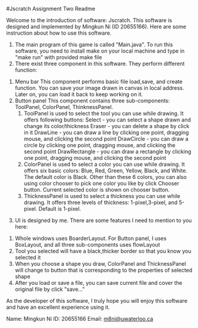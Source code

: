 #Jscratch
Assignment Two Readme

Welcome to the introduction of software: Jscratch. This software is designed and implemented by Mingkun Ni (ID 20655166). Here are some instruction about how to use this software.

1. The main program of this game is called "Main.java". To run this software, you need to install make on your local machine and type in "make run" with provided make file
2. There exist three component in this software. They perform different function:
  1) Menu bar
     This component performs basic file load,save, and create function. You can save your image drawn in canvas in local address. Later on, you can load it back to keep working on it.
  2) Button panel
     This component contains three sub-components: ToolPanel, ColorPanel, ThinknessPanel.
     1. ToolPanel is used to select the tool you can use while drawing. It offers following buttons:
        Select - you can select a shape drawn and change its color/thickness
        Eraser - you can delete a shape by click in it
        DrawLine - you can draw a line by clicking one point, dragging mouse, and clicking the second point
        DrawCircle - you can draw a circle by clicking one point, dragging mouse, and clicking the second point
        DrawRectangle - you can draw a rectangle by clicking one point, dragging mouse, and clicking the second point
     2. ColorPanel is used to select a color you can use while drawing. It offers six basic colors: Blue, Red, Green, Yellow, Black, and White. The default color is Black. Other than these 6 colors, you can also using color chooser to pick one color you like by click Chooser button. Current selected color is shown on chooser button.
     3. ThicknessPanel is used to select a thickness you can use while drawing. It offers three levels of thickness: 1-pixel,3-pixel, and 5-pixel. Default is 1-pixel.

3. UI is designed by me. There are some features I need to mention to you here:
  1) Whole windows uses BoarderLayout. For Button panel, I uses BoxLayout, and all three sub-components uses flowLayout
  2) Tool you selected will have a black,thicker border so that you know you selected it
  3) When you choose a shape you draw, ColorPanel and ThicknessPanel will change to button that is corresponding to the properties of selected shape
  4) After you load or save a file, you can save current file and cover the original file by click "save..."

As the developer of this software, I truly hope you will enjoy this software and have an excellent experience using it.

Name: Mingkun Ni
ID: 20655166
Email: m8ni@uwaterloo.ca
